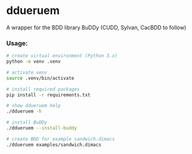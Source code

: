 # ddueruem
A wrapper for the BDD library BuDDy (CUDD, Sylvan, CacBDD to follow)

### Usage:
```bash
# create virtual environment (Python 3.x)
python -m venv .venv

# activate venv
source .venv/bin/activate

# install required packages
pip install -r requirements.txt

# show ddueruem help
./ddueruem -h

# install BuDDy
./ddueruem --install-buddy

# create BDD for example sandwich.dimacs
./ddueruem examples/sandwich.dimacs
```